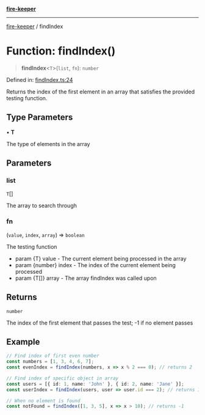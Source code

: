 [**fire-keeper**](../README.md)

***

[fire-keeper](../README.md) / findIndex

# Function: findIndex()

> **findIndex**\<`T`\>(`list`, `fn`): `number`

Defined in: [findIndex.ts:24](https://github.com/phonowell/fire-keeper/blob/main/src/findIndex.ts#L24)

Returns the index of the first element in an array that satisfies the provided testing function.

## Type Parameters

• **T**

The type of elements in the array

## Parameters

### list

`T`[]

The array to search through

### fn

(`value`, `index`, `array`) => `boolean`

The testing function
  - param {T} value - The current element being processed in the array
  - param {number} index - The index of the current element being processed
  - param {T[]} array - The array findIndex was called upon

## Returns

`number`

The index of the first element that passes the test; -1 if no element passes

## Example

```typescript
// Find index of first even number
const numbers = [1, 3, 4, 6, 7];
const evenIndex = findIndex(numbers, x => x % 2 === 0); // returns 2

// Find index of specific object in array
const users = [{ id: 1, name: 'John' }, { id: 2, name: 'Jane' }];
const userIndex = findIndex(users, user => user.id === 2); // returns 1

// When no element is found
const notFound = findIndex([1, 3, 5], x => x > 10); // returns -1
```
